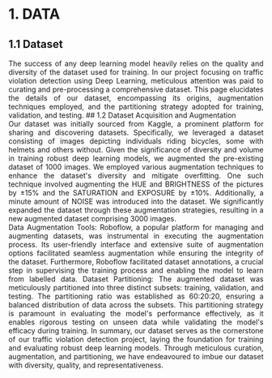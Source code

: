 # 1. DATA
## 1.1 Dataset  
<div align="justify">
The success of any deep learning model heavily relies on the quality and diversity of the dataset 
used for training. In our project focusing on traffic violation detection using Deep Learning, 
meticulous attention was paid to curating and pre-processing a comprehensive dataset. This page 
elucidates the details of our dataset, encompassing its origins, augmentation techniques employed, 
and the partitioning strategy adopted for training, validation, and testing. 
## 1.2 Dataset Acquisition and Augmentation
<div align="justify">
Our dataset was initially sourced from Kaggle, a 
prominent platform for sharing and discovering datasets. Specifically, we leveraged a dataset 
consisting of images depicting individuals riding bicycles, some with helmets and others without. 
Given the significance of diversity and volume in training robust deep learning models, we 
augmented the pre-existing dataset of 1000 images. We employed various augmentation techniques to enhance the dataset's diversity and
mitigate overfitting. One such technique 
involved augmenting the HUE and BRIGHTNESS of the pictures by ±15% and the 
SATURATION and EXPOSURE by ±10%. Additionally, a minute amount of NOISE was 
introduced into the dataset. We significantly expanded the
dataset through these augmentation strategies, resulting in a new augmented dataset comprising 3000 images. 
</div>
Data Augmentation Tools: Roboflow, a popular platform for managing and augmenting datasets, 
was instrumental in executing the augmentation process. Its user-friendly interface and extensive 
suite of augmentation options facilitated seamless augmentation while ensuring the integrity of the 
dataset. Furthermore, Roboflow facilitated dataset annotations, a crucial step in supervising the 
training process and enabling the model to learn from labelled data. 
Dataset Partitioning: The augmented dataset was meticulously partitioned into three distinct 
subsets: training, validation, and testing. The partitioning ratio was established as 60:20:20, 
ensuring a balanced distribution of data across the subsets. This partitioning strategy is paramount 
in evaluating the model's performance effectively, as it enables rigorous testing on unseen data 
while validating the model's efficacy during training. 
In summary, our dataset serves as the cornerstone of our traffic violation detection project, laying 
the foundation for training and evaluating robust deep learning models. Through meticulous 
curation, augmentation, and partitioning, we have endeavoured to imbue our dataset with diversity, 
quality, and representativeness. 
